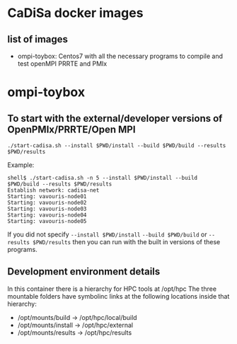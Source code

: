 # CaDiSa docker images

## list of images
* ompi-toybox: Centos7 with all the necessary programs to compile and test openMPI PRRTE and PMIx


# ompi-toybox

## To start with the external/developer versions of OpenPMIx/PRRTE/Open MPI 

```
./start-cadisa.sh --install $PWD/install --build $PWD/build --results $PWD/results
```

Example:

```
shell$ ./start-cadisa.sh -n 5 --install $PWD/install --build $PWD/build --results $PWD/results
Establish network: cadisa-net
Starting: vavouris-node01
Starting: vavouris-node02
Starting: vavouris-node03
Starting: vavouris-node04
Starting: vavouris-node05
```



If you did not specify `--install $PWD/install` `--build $PWD/build` or `--results $PWD/results` then you can run with the built in versions of these programs.

## Development environment details

In this container there is a hierarchy for HPC tools at /opt/hpc
The three mountable folders have symbolinc links at the following locations inside that hierarchy:
* /opt/mounts/build   -> /opt/hpc/local/build
* /opt/mounts/install -> /opt/hpc/external
* /opt/mounts/results -> /opt/hpc/results
